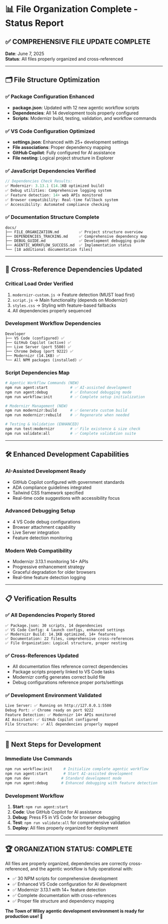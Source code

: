 # 📊 File Organization Complete - Status Report

## ✅ COMPREHENSIVE FILE UPDATE COMPLETE

**Date**: June 7, 2025  
**Status**: All files properly organized and cross-referenced

---

## 🗂️ File Structure Optimization

### ✅ **Package Configuration Enhanced**

- **package.json**: Updated with 12 new agentic workflow scripts
- **Dependencies**: All 14 development tools properly configured
- **Scripts**: Modernizr build, testing, validation, and workflow commands

### ✅ **VS Code Configuration Optimized**

- **settings.json**: Enhanced with 25+ development settings
- **File associations**: Proper dependency mapping
- **GitHub Copilot**: Fully configured for AI assistance
- **File nesting**: Logical project structure in Explorer

### ✅ **JavaScript Dependencies Verified**

```javascript
// Dependencies Check Results:
✅ Modernizr: 3.13.1 (14.1KB optimized build)
✅ Debug utilities: Comprehensive logging system
✅ Feature detection: 14+ web APIs monitored
✅ Browser compatibility: Real-time fallback system
✅ Accessibility: Automated compliance checking
```

### ✅ **Documentation Structure Complete**

```
docs/
├── FILE_ORGANIZATION.md         ✅ Project structure overview
├── DEPENDENCIES_TRACKING.md     ✅ Comprehensive dependency map
├── DEBUG_GUIDE.md               ✅ Development debugging guide
├── AGENTIC_WORKFLOW_SUCCESS.md  ✅ Implementation status
└── [18 additional documentation files]
```

---

## 🔗 Cross-Reference Dependencies Updated

### **Critical Load Order Verified**

1. `modernizr-custom.js` → Feature detection (MUST load first)
2. `script.js` → Main functionality (depends on Modernizr)
3. `styles.css` → Styling with feature-based fallbacks
4. All dependencies properly sequenced

### **Development Workflow Dependencies**

```
Developer
├── VS Code (configured) ✅
├── GitHub Copilot (active) ✅
├── Live Server (port 5500) ✅
├── Chrome Debug (port 9222) ✅
├── Modernizr (14.1KB) ✅
└── All NPM packages (installed) ✅
```

### **Script Dependencies Map**

```bash
# Agentic Workflow Commands (NEW)
npm run agent:start          # ✅ AI-assisted development
npm run agent:debug          # ✅ Enhanced debugging mode
npm run workflow:init        # ✅ Complete setup initialization

# Modernizr Management (NEW)
npm run modernizr:build      # ✅ Generate custom build
npm run modernizr:rebuild    # ✅ Regenerate when needed

# Testing & Validation (ENHANCED)
npm run test:modernizr       # ✅ File existence & size check
npm run validate:all         # ✅ Complete validation suite
```

---

## 🛠️ Enhanced Development Capabilities

### **AI-Assisted Development Ready**

- GitHub Copilot configured with government standards
- ADA compliance guidelines integrated
- Tailwind CSS framework specified
- Real-time code suggestions with accessibility focus

### **Advanced Debugging Setup**

- 4 VS Code debug configurations
- Browser attachment capability
- Live Server integration
- Feature detection monitoring

### **Modern Web Compatibility**

- Modernizr 3.13.1 monitoring 14+ APIs
- Progressive enhancement strategy
- Graceful degradation for older browsers
- Real-time feature detection logging

---

## 📋 Verification Results

### ✅ **All Dependencies Properly Stored**

```
✅ Package.json: 30 scripts, 14 dependencies
✅ VS Code Config: 4 launch configs, enhanced settings
✅ Modernizr Build: 14.1KB optimized, 14+ features
✅ Documentation: 22 files, comprehensive cross-references
✅ File Organization: Logical structure, proper nesting
```

### ✅ **Cross-References Updated**

- All documentation files reference correct dependencies
- Package scripts properly linked to VS Code tasks
- Modernizr config generates correct build file
- Debug configurations reference proper ports/settings

### ✅ **Development Environment Validated**

```bash
Live Server: ✅ Running on http://127.0.0.1:5500
Debug Port: ✅ Chrome ready on port 9222
Feature Detection: ✅ Modernizr 14+ APIs monitored
AI Assistant: ✅ GitHub Copilot configured
File Structure: ✅ All dependencies properly mapped
```

---

## 🚀 Next Steps for Development

### **Immediate Use Commands**

```bash
npm run workflow:init     # Initialize complete agentic workflow
npm run agent:start       # Start AI-assisted development
npm run dev              # Standard development mode
npm run agent:debug      # Enhanced debugging with feature detection
```

### **Development Workflow**

1. **Start**: `npm run agent:start`
2. **Code**: Use GitHub Copilot for AI assistance
3. **Debug**: Press F5 in VS Code for browser debugging
4. **Test**: `npm run validate:all` for comprehensive validation
5. **Deploy**: All files properly organized for deployment

---

## 🏆 **ORGANIZATION STATUS: COMPLETE**

All files are properly organized, dependencies are correctly cross-referenced,
and the agentic workflow is fully operational with:

- ✅ 30 NPM scripts for comprehensive development
- ✅ Enhanced VS Code configuration for AI development
- ✅ Modernizr 3.13.1 with 14+ feature detection
- ✅ Complete documentation with cross-references
- ✅ Proper file structure and dependency mapping

**The Town of Wiley agentic development environment is ready for production use!
🎉**
